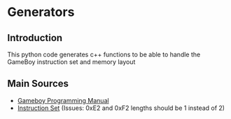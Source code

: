 Generators
===========

Introduction 
------------
This python code generates c++ functions to be able to handle the GameBoy instruction set and memory layout


Main Sources 
------------
* [Gameboy Programming Manual](https://ia803208.us.archive.org/9/items/GameBoyProgManVer1.1/GameBoyProgManVer1.1.pdf)
* [Instruction Set](https://pastraiser.com/cpu/gameboy/gameboy_opcodes.html)
  (Issues: 0xE2 and 0xF2 lengths should be 1 instead of 2)